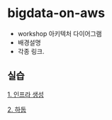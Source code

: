 # bigdata-on-aws

* workshop 아키텍처 다이어그램
* 배경설명
* 각종 링크.


## 실습 ###

[1. 인프라 생성](https://github.com/gnosia93/bigdata-on-aws/blob/main/workshop/setup.md)

[2. 하둡](https://github.com/gnosia93/bigdata-on-aws/blob/main/workshop/hadoop.md)

